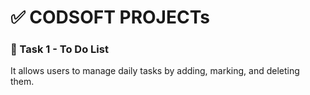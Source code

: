 # ✅ CODSOFT PROJECTs
### 📌 Task 1 - To Do List
It allows users to manage daily tasks by adding, marking, and deleting them.

